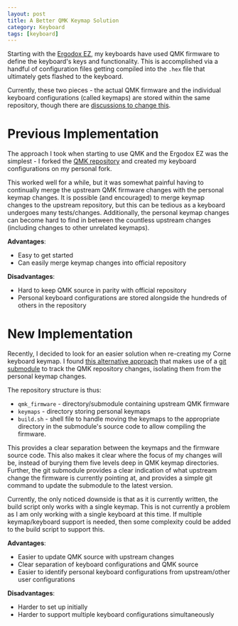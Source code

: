 ```yaml
---
layout: post
title: A Better QMK Keymap Solution
category: Keyboard
tags: [keyboard]
---
```


Starting with the [Ergodox EZ](https://ergodox-ez.com/), my keyboards have used QMK firmware to define the keyboard's keys and functionality. This is accomplished via a handful of configuration files getting compiled into the `.hex` file that ultimately gets flashed to the keyboard.

Currently, these two pieces - the actual QMK firmware and the individual keyboard configurations (called keymaps) are stored within the same repository, though there are [discussions to change this](https://github.com/qmk/qmk_firmware/issues/1120).

# Previous Implementation

The approach I took when starting to use QMK and the Ergodox EZ was the simplest - I forked the [QMK repository](https://github.com/qmk/qmk_firmware) and created my keyboard configurations on my personal fork.

This worked well for a while, but it was somewhat painful having to continually merge the upstream QMK firmware changes with the personal keymap changes. It is possible (and encouraged) to merge keymap changes to the upstream repository, but this can be tedious as a keyboard undergoes many tests/changes. Additionally, the personal keymap changes can become hard to find in between the countless upstream changes (including changes to other unrelated keymaps).

**Advantages**:

- Easy to get started
- Can easily merge keymap changes into official repository

**Disadvantages**:

- Hard to keep QMK source in parity with official repository
- Personal keyboard configurations are stored alongside the hundreds of others in the repository

# New Implementation

Recently, I decided to look for an easier solution when re-creating my Corne keyboard keymap. I found [this alternative approach](https://github.com/henrebotha/qmk_keymap) that makes use of a [git submodule](https://git-scm.com/docs/git-submodule) to track the QMK repository changes, isolating them from the personal keymap changes.

The repository structure is thus:

- `qmk_firmware` - directory/submodule containing upstream QMK firmware
- `keymaps` - directory storing personal keymaps
- `build.sh` - shell file to handle moving the keymaps to the appropriate directory in the submodule's source code to allow compiling the firmware.

This provides a clear separation between the keymaps and the firmware source code. This also makes it clear where the focus of my changes will be, instead of burying them five levels deep in QMK keymap directories. Further, the git submodule provides a clear indication of what upstream change the firmware is currently pointing at, and provides a simple git command to update the submodule to the latest version.

Currently, the only noticed downside is that as it is currently written, the build script only works with a single keymap. This is not currently a problem as I am only working with a single keyboard at this time. If multiple keymap/keyboard support is needed, then some complexity could be added to the build script to support this.

**Advantages**:

- Easier to update QMK source with upstream changes
- Clear separation of keyboard configurations and QMK source
- Easier to identify personal keyboard configurations from upstream/other user configurations

**Disadvantages**:

- Harder to set up initially
- Harder to support multiple keyboard configurations simultaneously
